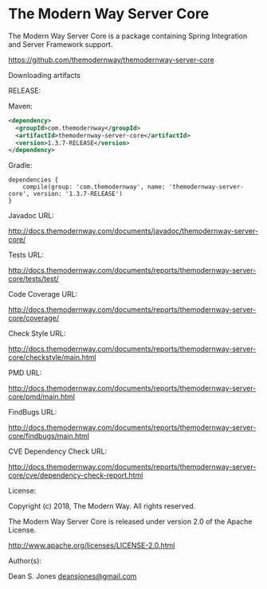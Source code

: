 The Modern Way Server Core
======

The Modern Way Server Core is a package containing Spring Integration and Server Framework support.

https://github.com/themodernway/themodernway-server-core

Downloading artifacts

RELEASE:

Maven:
```xml
<dependency>
  <groupId>com.themodernway</groupId>
  <artifactId>themodernway-server-core</artifactId>
  <version>1.3.7-RELEASE</version>
</dependency>
```
Gradle:
```
dependencies {
    compile(group: 'com.themodernway', name: 'themodernway-server-core', version: '1.3.7-RELEASE')
}
```
Javadoc URL:

http://docs.themodernway.com/documents/javadoc/themodernway-server-core/

Tests URL:

http://docs.themodernway.com/documents/reports/themodernway-server-core/tests/test/

Code Coverage URL:

http://docs.themodernway.com/documents/reports/themodernway-server-core/coverage/

Check Style URL:

http://docs.themodernway.com/documents/reports/themodernway-server-core/checkstyle/main.html

PMD URL:

http://docs.themodernway.com/documents/reports/themodernway-server-core/pmd/main.html

FindBugs URL:

http://docs.themodernway.com/documents/reports/themodernway-server-core/findbugs/main.html

CVE Dependency Check URL:

http://docs.themodernway.com/documents/reports/themodernway-server-core/cve/dependency-check-report.html

License:

Copyright (c) 2018, The Modern Way. All rights reserved.

The Modern Way Server Core is released under version 2.0 of the Apache License.

http://www.apache.org/licenses/LICENSE-2.0.html

Author(s):

Dean S. Jones
deansjones@gmail.com